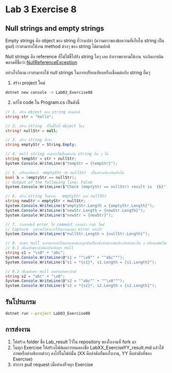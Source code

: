 # Lab 3 Exercise 8

## Null strings and empty strings

Empty strings คือ object ของ string ที่ว่างเปล่า (ความยาวของข้อความที่เก็บใน string เป็นศูนย์) เราสามารถใช้งาน method ต่างๆ ของ string ได้ตามปกติ

Null strings คือ reference ที่ไม่ได้ชี้ไปยัง string ใดๆ เลย ถ้าเราพยายามใช้งาน จะเกิดการผิดพลาดที่ชื่อว่า  [NullReferenceException](https://learn.microsoft.com/en-us/dotnet/api/system.nullreferenceexception?view=net-8.0)  

อย่างไรก็ตาม เราสามารถใช้ null strings ในการเปรียบเทียบหรือเชื่อมต่อกับ string อื่นๆ

1. สร้าง project ใหม่

```cmd
dotnet new console -n Lab03_Exercise08
```

2. แก้ไข code ใน Program.cs เป็นดังนี้

```cs
// 1. สร้าง object ของ string ตามปกติ  
string str = "hello";

// 2. สร้าง string  ที่ไม่ชี้ไปที่ object ใดๆ   
string? nullStr = null;

// 3. สร้าง string ที่ว่าง   
string emptyStr = String.Empty;

// 4. null string สามารถใช้เชื่อมต่อกับ string อื่น ๆ ได้ 
string tempStr = str + nullStr;
System.Console.WriteLine($"tempStr = {tempStr}");  

// 5. เปรียบเทียบว่า  emptyStr กับ nullStr  เป็นอย่างเดียวกันหรือไม่
bool b = (emptyStr == nullStr);
// Output of the following line: False
System.Console.WriteLine($"Check (emptyStr == nullStr) result is  {b}");

// 6. สร้าง string ใหม่จาก   emptyStr และ nullStr  
string newStr = emptyStr + nullStr;
System.Console.WriteLine($"emptyStr.Length = {emptyStr.Length}");
System.Console.WriteLine($"newStr.Length = {newStr.Length}");
System.Console.WriteLine($"newStr = {newStr}");

// 7. ถ้าบรรทัดนี้ error ให้ comment ออกแล้ว run ใหม่ 
// Capture  หน้าจอไว้ด้วยว่าโปรแกรมแสดง error อย่างไร
System.Console.WriteLine($"nullStr.Length = {nullStr.Length}");

// 8. อักขระ null จะสามารถส่งไปแแสดงผลและถูกนับเป็นหนึ่งอักขระเช่นเดียวกับอักขระอื่น ๆ เพียงแต่มันไม่แสดงรูปร่างบนหน้าจอภาพ  
// 8.1 เชื่อมอักขระปกติต่อท้ายอักขระ null
string s1 = "\x0" + "abc";
System.Console.WriteLine(@"s1 = ""\x0"" + ""abc""");
System.Console.WriteLine($"s1 = *{s1}*, s1.Length = {s1.Length}");

// 8.2 เชื่อมอักขระ null ต่อท้ายอักขระปกติ
string s2 = "abc" + "\x0";
System.Console.WriteLine(@"s2 = ""abc"" + ""\x0""");
System.Console.WriteLine($"s2 = *{s2}*, s2.Length = {s2.Length}");
```

## รันโปรแกรม

```cmd
dotnet run --project Lab03_Exercise08
```

## การส่งงาน

1. ให้สร้าง folder ชื่อ Lab_result ไว้ใน repository ของใบงานที่ fork มา
2. ในทุก Exercise ให้สร้างไฟล์ผลการทดลองชื่อ LabXX_ExerciseYY_result.md แล้วใส้ภาพหรือคำอธิบายต่างๆ ลงไปในไฟล์นั้น (XX คือลำดับที่ของใบงาน, YY คือลำดับที่ของ Exercise)
3. ทำการ pull request เมื่อทำเสร็จทุก Exercise
